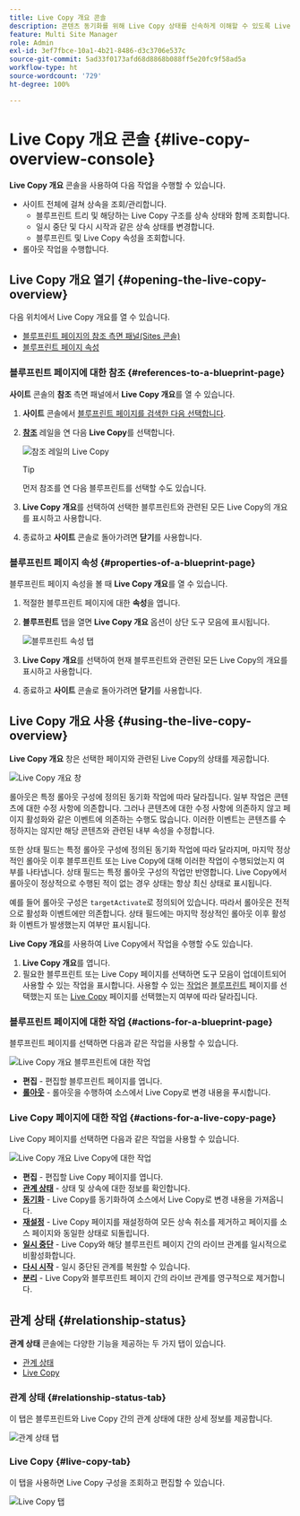 ```yaml
---
title: Live Copy 개요 콘솔
description: 콘텐츠 동기화를 위해 Live Copy 상태를 신속하게 이해할 수 있도록 Live Copy 개요 콘솔의 기본 사항에 대해 알아봅니다.
feature: Multi Site Manager
role: Admin
exl-id: 3ef7fbce-10a1-4b21-8486-d3c3706e537c
source-git-commit: 5ad33f0173afd68d8868b088ff5e20fc9f58ad5a
workflow-type: ht
source-wordcount: '729'
ht-degree: 100%

---
```


# Live Copy 개요 콘솔 {#live-copy-overview-console}

**Live Copy 개요** 콘솔을 사용하여 다음 작업을 수행할 수 있습니다.

* 사이트 전체에 걸쳐 상속을 조회/관리합니다.
   * 블루프린트 트리 및 해당하는 Live Copy 구조를 상속 상태와 함께 조회합니다.
   * 일시 중단 및 다시 시작과 같은 상속 상태를 변경합니다.
   * 블루프린트 및 Live Copy 속성을 조회합니다.
* 롤아웃 작업을 수행합니다.

## Live Copy 개요 열기 {#opening-the-live-copy-overview}

다음 위치에서 Live Copy 개요를 열 수 있습니다.

* [블루프린트 페이지의 참조 측면 패널(Sites 콘솔)](#opening-live-copy-overview-references-for-a-blueprint-page)
* [블루프린트 페이지 속성](#opening-live-copy-overview-properties-of-a-blueprint-page)

### 블루프린트 페이지에 대한 참조 {#references-to-a-blueprint-page}

**사이트** 콘솔의 **참조** 측면 패널에서 **Live Copy 개요**&#x200B;를 열 수 있습니다.

1. **사이트** 콘솔에서 [블루프린트 페이지를 검색한 다음 선택합니다](/help/sites-cloud/authoring/getting-started/basic-handling.md#viewing-and-selecting-resources).
1. **[참조](/help/sites-cloud/authoring/getting-started/basic-handling.md#references)** 레일을 연 다음 **Live Copy**&#x200B;를 선택합니다.

   ![참조 레일의 Live Copy](../assets/live-copy-references.png)

   >[!TIP]
   >
   >먼저 참조를 연 다음 블루프린트를 선택할 수도 있습니다.

1. **Live Copy 개요**&#x200B;를 선택하여 선택한 블루프린트와 관련된 모든 Live Copy의 개요를 표시하고 사용합니다.
1. 종료하고 **사이트** 콘솔로 돌아가려면 **닫기**&#x200B;를 사용합니다.

### 블루프린트 페이지 속성 {#properties-of-a-blueprint-page}

블루프린트 페이지 속성을 볼 때 **Live Copy 개요**&#x200B;를 열 수 있습니다.

1. 적절한 블루프린트 페이지에 대한 **속성**&#x200B;을 엽니다.
1. **블루프린트** 탭을 열면 **Live Copy 개요** 옵션이 상단 도구 모음에 표시됩니다.

   ![블루프린트 속성 탭](../assets/live-copy-blueprint-tab.png)

1. **Live Copy 개요**&#x200B;를 선택하여 현재 블루프린트와 관련된 모든 Live Copy의 개요를 표시하고 사용합니다.

1. 종료하고 **사이트** 콘솔로 돌아가려면 **닫기**&#x200B;를 사용합니다.

## Live Copy 개요 사용 {#using-the-live-copy-overview}

**Live Copy 개요** 창은 선택한 페이지와 관련된 Live Copy의 상태를 제공합니다.

![Live Copy 개요 창](../assets/live-copy-overview.png)

롤아웃은 특정 롤아웃 구성에 정의된 동기화 작업에 따라 달라집니다. 일부 작업은 콘텐츠에 대한 수정 사항에 의존합니다. 그러나 콘텐츠에 대한 수정 사항에 의존하지 않고 페이지 활성화와 같은 이벤트에 의존하는 수행도 많습니다. 이러한 이벤트는 콘텐츠를 수정하지는 않지만 해당 콘텐츠와 관련된 내부 속성을 수정합니다.

또한 상태 필드는 특정 롤아웃 구성에 정의된 동기화 작업에 따라 달라지며, 마지막 정상적인 롤아웃 이후 블루프린트 또는 Live Copy에 대해 이러한 작업이 수행되었는지 여부를 나타냅니다. 상태 필드는 특정 롤아웃 구성의 작업만 반영합니다. Live Copy에서 롤아웃이 정상적으로 수행된 적이 없는 경우 상태는 항상 최신 상태로 표시됩니다.

예를 들어 롤아웃 구성은 `targetActivate`로 정의되어 있습니다. 따라서 롤아웃은 전적으로 활성화 이벤트에만 의존합니다. 상태 필드에는 마지막 정상적인 롤아웃 이후 활성화 이벤트가 발생했는지 여부만 표시됩니다.

**Live Copy 개요**&#x200B;를 사용하여 Live Copy에서 작업을 수행할 수도 있습니다.

1. **Live Copy 개요**&#x200B;를 엽니다.
1. 필요한 블루프린트 또는 Live Copy 페이지를 선택하면 도구 모음이 업데이트되어 사용할 수 있는 작업을 표시합니다. 사용할 수 있는 [작업](overview.md#terms-used)은 [블루프린트](#actions-for-a-blueprint-page) 페이지를 선택했는지 또는 [Live Copy](#actions-for-a-live-copy-page) 페이지를 선택했는지 여부에 따라 달라집니다.

### 블루프린트 페이지에 대한 작업 {#actions-for-a-blueprint-page}

블루프린트 페이지를 선택하면 다음과 같은 작업을 사용할 수 있습니다.

![Live Copy 개요 블루프린트에 대한 작업](../assets/live-copy-overview-actions-blueprint.png)

* **편집** - 편집할 블루프린트 페이지를 엽니다.
* **[롤아웃](overview.md#rollout-and-synchronize)** - 롤아웃을 수행하여 소스에서 Live Copy로 변경 내용을 푸시합니다.

### Live Copy 페이지에 대한 작업 {#actions-for-a-live-copy-page}

Live Copy 페이지를 선택하면 다음과 같은 작업을 사용할 수 있습니다.

![Live Copy 개요 Live Copy에 대한 작업](../assets/live-copy-overview-actions.png)

* **편집** - 편집할 Live Copy 페이지를 엽니다.
* **[관계 상태](#relationship-status)** - 상태 및 상속에 대한 정보를 확인합니다.
* **[동기화](overview.md#rollout-and-synchronize)** - Live Copy를 동기화하여 소스에서 Live Copy로 변경 내용을 가져옵니다.
* **[재설정](creating-live-copies.md#resetting-a-live-copy-page)** - Live Copy 페이지를 재설정하여 모든 상속 취소를 제거하고 페이지를 소스 페이지와 동일한 상태로 되돌립니다.
* **[일시 중단](overview.md#suspending-and-cancelling-inheritance-and-synchronization)** - Live Copy와 해당 블루프린트 페이지 간의 라이브 관계를 일시적으로 비활성화합니다.
* **[다시 시작](creating-live-copies.md#resuming-inheritance-for-a-page)** - 일시 중단된 관계를 복원할 수 있습니다.
* **[분리](overview.md#detaching-a-live-copy)** - Live Copy와 블루프린트 페이지 간의 라이브 관계를 영구적으로 제거합니다.

## 관계 상태 {#relationship-status}

**관계 상태** 콘솔에는 다양한 기능을 제공하는 두 가지 탭이 있습니다.

* [관계 상태](#relationship-status-tab)
* [Live Copy](#live-copy-tab)

### 관계 상태 {#relationship-status-tab}

이 탭은 블루프린트와 Live Copy 간의 관계 상태에 대한 상세 정보를 제공합니다.

![관계 상태 탭](../assets/live-copy-relationship-status.png)

### Live Copy {#live-copy-tab}

이 탭을 사용하면 Live Copy 구성을 조회하고 편집할 수 있습니다.

![Live Copy 탭](../assets/live-copy-relationship-status-live-copy.png)
